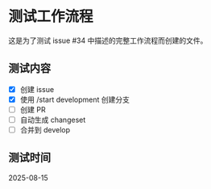 # 测试工作流程

这是为了测试 issue #34 中描述的完整工作流程而创建的文件。

## 测试内容
- [x] 创建 issue
- [x] 使用 /start development 创建分支
- [ ] 创建 PR
- [ ] 自动生成 changeset
- [ ] 合并到 develop

## 测试时间
2025-08-15